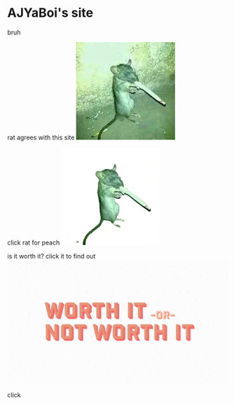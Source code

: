 # AJYaBoi's site

bruh

rat agrees with this site
[![rat agrees with this site](https://raw.githubusercontent.com/AJYaBoi/ajyaboi.github.io/main/Images/images.jpeg)](https://raw.githubusercontent.com/AJYaBoi/ajyaboi.github.io/main/Images/bruhmonment.txt)

click rat for peach
[![click rat for peaches](https://github.com/AJYaBoi/ajyaboi.github.io/blob/main/Images/rat.png?raw=true)](https://github.com/AJYaBoi/ajyaboi.github.io/blob/main/Videos/Snaptik_7115551216796585262_doongle-obumperstine.mp4?raw=true)

is it worth it? click it to find out
[![Is it worth it?](https://raw.githubusercontent.com/AJYaBoi/ajyaboi.github.io/main/Images/Jan-Worth-it-or-Not-W-orth-it-Header.jpg)](/worth%20it%20or%20not/)

click
[![h](https://raw.githubusercontent.com/AJYaBoi/ajyaboi.github.io/main/Images/pixel.png)](/SiteData/)
